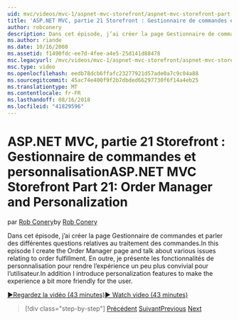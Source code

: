 ```yaml
---
uid: mvc/videos/mvc-1/aspnet-mvc-storefront/aspnet-mvc-storefront-part-21-order-manager-and-personalization
title: 'ASP.NET MVC, partie 21 Storefront : Gestionnaire de commandes et la personnalisation | Microsoft Docs'
author: robconery
description: Dans cet épisode, j’ai créer la page Gestionnaire de commandes et parler des différentes questions relatives au traitement des commandes. En outre, je vais présenter les fonctionnalités de personnalisation...
ms.author: riande
ms.date: 10/16/2008
ms.assetid: f1490fdc-ee7d-4fee-a4e5-25d141d88478
msc.legacyurl: /mvc/videos/mvc-1/aspnet-mvc-storefront/aspnet-mvc-storefront-part-21-order-manager-and-personalization
msc.type: video
ms.openlocfilehash: eedb78dcb6ffafc23277921d57ade0a7c9c04a88
ms.sourcegitcommit: 45ac74e400f9f2b7dbded66297730f6f14a4eb25
ms.translationtype: MT
ms.contentlocale: fr-FR
ms.lasthandoff: 08/16/2018
ms.locfileid: "41829596"
---
```

<a name="aspnet-mvc-storefront-part-21-order-manager-and-personalization"></a><span data-ttu-id="31671-104">ASP.NET MVC, partie 21 Storefront : Gestionnaire de commandes et personnalisation</span><span class="sxs-lookup"><span data-stu-id="31671-104">ASP.NET MVC Storefront Part 21: Order Manager and Personalization</span></span>
====================
<span data-ttu-id="31671-105">par [Rob Conery](https://github.com/robconery)</span><span class="sxs-lookup"><span data-stu-id="31671-105">by [Rob Conery](https://github.com/robconery)</span></span>

<span data-ttu-id="31671-106">Dans cet épisode, j’ai créer la page Gestionnaire de commandes et parler des différentes questions relatives au traitement des commandes.</span><span class="sxs-lookup"><span data-stu-id="31671-106">In this episode I create the Order Manager page and talk about various issues relating to order fulfillment.</span></span> <span data-ttu-id="31671-107">En outre, je présente les fonctionnalités de personnalisation pour rendre l’expérience un peu plus convivial pour l’utilisateur.</span><span class="sxs-lookup"><span data-stu-id="31671-107">In addition I introduce personalization features to make the experience a bit more friendly for the user.</span></span>

[<span data-ttu-id="31671-108">&#9654;Regardez la vidéo (43 minutes)</span><span class="sxs-lookup"><span data-stu-id="31671-108">&#9654; Watch video (43 minutes)</span></span>](https://channel9.msdn.com/Blogs/ASP-NET-Site-Videos/aspnet-mvc-storefront-part-21-order-manager-and-personalization)

> [!div class="step-by-step"]
> <span data-ttu-id="31671-109">[Précédent](aspnet-mvc-storefront-part-20-logging.md)
> [Suivant](aspnet-mvc-storefront-part-22-restructuring-rerouting-and-paypal.md)</span><span class="sxs-lookup"><span data-stu-id="31671-109">[Previous](aspnet-mvc-storefront-part-20-logging.md)
[Next](aspnet-mvc-storefront-part-22-restructuring-rerouting-and-paypal.md)</span></span>
